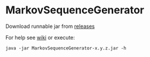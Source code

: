 # MarkovSequenceGenerator

Download runnable jar from [releases](https://github.com/dariober/Java-cafe/releases) 

For help see [wiki](https://github.com/dariober/Java-cafe/wiki/MarkovSequenceGenerator) or execute:
```
java -jar MarkovSequenceGenerator-x.y.z.jar -h
```
